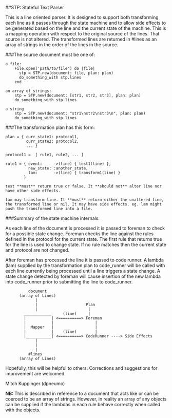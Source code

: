 ##STP: Stateful Text Parser

This is a line oriented parser. It is designed to support both transforming each line as it passes through the state machine and to allow side effects to be generated based on the line and the current state of the machine. This is a mapping operation with respect to the original source of the lines. That source is not altered. The transformed lines are returned in #lines as an array of strings in the order of the lines in the source.

###The source document must be one of:

    a file:
        File.open('path/to/file') do |file|
          stp = STP.new(document: file, plan: plan)
          do_something_with stp.lines
        end

    an array of strings:
        stp = STP.new(document: [str1, str2, str3], plan: plan)
        do_something_with stp.lines

    a string
        stp = STP.new(document: "str1\nstr2\nstr3\n", plan: plan)
        do_something_with stp.lines


###The transformation plan has this form:

    plan = { curr_state1: protocol1,
             curr_state2: protocol2,
             ... }

    protocol1 =  [ rule1, rule2, ... ]

    rule1 = { event:     ->(line) { test1(line) },
              new_state: :another_state,
              lam:       ->(line) { transform1(line) }
            }

    test **must** return true or false. It **should not** alter line nor have other side effects.

    lam may transform line. It **must** return either the unaltered line, the transformed line or nil. It may have side effects. eg. lam might push the transformed line into a file.


###Summary of the state machine internals:

As each line of the document is processed it is passed to foreman to check for a possible state change. Foreman checks the line against the rules defined in the protocol for the current state. The first rule that returns true for the line is used to change state. If no rule matches then the current state and protocol are not changed.

After foreman has processed the line it is passed to code runner. A lambda (lam) supplied by the transformation plan to code_runner will be called with each line currently being processed until a line triggers a state change. A state change detected by foreman will cause insertion of the new lambda into code_runner prior to submitting the line to code_runner.


              document
          (array of Lines)
                 |
                 |                     Plan
                 |                      |
            ____________     (line)     |
            |           | <==========> Foreman
            |           |                  |
            |  Mapper   |                  |
            |           |    (line)        |
            |___________| <==========> CodeRunner ----> Side Effects
                 |
                 |
                 |
              #lines
          (array of Lines)



Hopefully, this will be helpful to others. Corrections and suggestions for improvement are welcomed.

Mitch Kuppinger
(dpneumo)



**NB:** This is described in reference to a document that acts like or can be coerced to be an array of strings. However, in reality an array of any objects can be supplied if the lambdas in each rule behave correctly when called with the objects.
